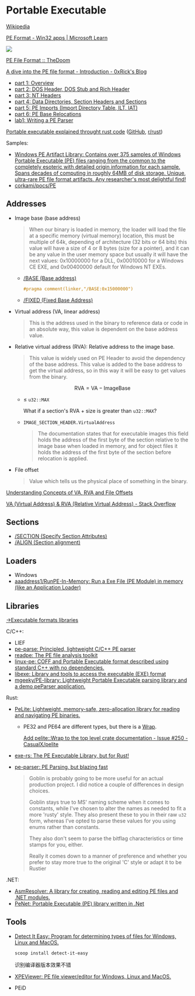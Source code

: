 # Portable Executable
[Wikipedia](https://en.wikipedia.org/wiki/Portable_Executable)

[PE Format - Win32 apps | Microsoft Learn](https://learn.microsoft.com/en-us/windows/win32/debug/pe-format)

![](https://upload.wikimedia.org/wikipedia/commons/1/1b/Portable_Executable_32_bit_Structure_in_SVG_fixed.svg)

[PE File Format :: TheDoom](https://k0deless.github.io/posts/pe-file-format/)

[A dive into the PE file format - Introduction - 0xRick's Blog](https://0xrick.github.io/win-internals/pe1/)
- [part 1: Overview](https://0xrick.github.io/win-internals/pe2/)
- [part 2: DOS Header, DOS Stub and Rich Header](https://0xrick.github.io/win-internals/pe3/)
- [part 3: NT Headers](https://0xrick.github.io/win-internals/pe4/)
- [part 4: Data Directories, Section Headers and Sections](https://0xrick.github.io/win-internals/pe5/)
- [part 5: PE Imports (Import Directory Table, ILT, IAT)](https://0xrick.github.io/win-internals/pe6/)
- [part 6: PE Base Relocations](https://0xrick.github.io/win-internals/pe7/)
- [lab1: Writing a PE Parser](https://0xrick.github.io/win-internals/pe8/)

[Portable executable explained throught rust code](https://itehax.com/blog/portable-executable-explained-throught-rust-code) ([GitHub](https://github.com/itehax/pe_parser), [r/rust](https://www.reddit.com/r/rust/comments/182pwcc/rust_and_winapi_pe_explained_throught_rust_code/))

Samples:
- [Windows PE Artifact Library: Contains over 375 samples of Windows Portable Executable (PE) files ranging from the common to the completely esoteric with detailed origin information for each sample. Spans decades of computing in roughly 64MB of disk storage. Unique, ultra-rare PE file format artifacts. Any researcher's most delightful find!](https://github.com/cubiclesoft/windows-pe-artifact-library)
- [corkami/pocs/PE](https://github.com/corkami/pocs/tree/master/PE)

## Addresses
- Image base (base address)

  > When our binary is loaded in memory, the loader will load the file at a specific memory (virtual memory) location, this must be multiple of 64k, depending of architecture (32 bits or 64 bits) this value will have a size of 4 or 8 bytes (size for a pointer), and it can be any value in the user memory space but usually it will have the next values: 0x10000000 for a DLL, 0x00010000 for a Windows CE EXE, and 0x00400000 default for Windows NT EXEs.

  - [/BASE (Base address)](https://learn.microsoft.com/en-us/cpp/build/reference/base-base-address?view=msvc-170)
    ```c
    #pragma comment(linker,"/BASE:0x15000000")
    ```
  - [/FIXED (Fixed Base Address)](https://learn.microsoft.com/en-us/cpp/build/reference/fixed-fixed-base-address?view=msvc-170)

- Virtual address (VA, linear address)

  > This is the address used in the binary to reference data or code in an absolute way, this value is dependent on the base address value.

- Relative virtual address (RVA): Relative address to the image base.

  > This value is widely used on PE Header to avoid the dependency of the base address. This value is added to the base address to get the virtual address, so in this way it will be easy to get values from the binary.

  $$\text{RVA} = \text{VA} - \text{ImageBase}$$

  - ≤ `u32::MAX`

    What if a section's RVA + size is greater than `u32::MAX`?

  - `IMAGE_SECTION_HEADER.VirtualAddress`

    > The documentation states that for executable images this field holds the address of the first byte of the section relative to the image base when loaded in memory, and for object files it holds the address of the first byte of the section before relocation is applied.

- File offset

  > Value which tells us the physical place of something in the binary.

[Understanding Concepts of VA, RVA and File Offsets](https://tech-zealots.com/malware-analysis/understanding-concepts-of-va-rva-and-offset/)

[VA (Virtual Address) & RVA (Relative Virtual Address) - Stack Overflow](https://stackoverflow.com/questions/2170843/va-virtual-address-rva-relative-virtual-address)

## Sections
- [/SECTION (Specify Section Attributes)](https://learn.microsoft.com/en-us/cpp/build/reference/section-specify-section-attributes?view=msvc-170)
- [/ALIGN (Section alignment)](https://learn.microsoft.com/en-us/cpp/build/reference/align-section-alignment?view=msvc-170)

## Loaders
- Windows
- [aaaddress1/RunPE-In-Memory: Run a Exe File (PE Module) in memory (like an Application Loader)](https://github.com/aaaddress1/RunPE-In-Memory)

## Libraries
[→Executable formats libraries](../README.md#libraries)

C/C++:
- LIEF
- [pe-parse: Principled, lightweight C/C++ PE parser](https://github.com/trailofbits/pe-parse)
- [readpe: The PE file analysis toolkit](https://github.com/mentebinaria/readpe)
- [linux-pe: COFF and Portable Executable format described using standard C++ with no dependencies.](https://github.com/can1357/linux-pe)
- [libexe: Library and tools to access the executable (EXE) format](https://github.com/libyal/libexe)
- [mgeeky/PE-library: Lightweight Portable Executable parsing library and a demo peParser application.](https://github.com/mgeeky/PE-library)

Rust:
- [PeLite: Lightweight, memory-safe, zero-allocation library for reading and navigating PE binaries.](https://github.com/CasualX/pelite)
  - PE32 and PE64 are different types, but there is a [Wrap](https://docs.rs/pelite/latest/pelite/enum.Wrap.html).

    [Add pelite::Wrap to the top level crate documentation - Issue #250 - CasualX/pelite](https://github.com/CasualX/pelite/issues/250)

- [exe-rs: The PE Executable Library, but for Rust!](https://github.com/frank2/exe-rs)
- [pe-parser: PE Parsing, but blazing fast](https://github.com/IsaacMarovitz/pe-parser)

  > Goblin is probably going to be more useful for an actual production project. I did notice a couple of differences in design choices.
  > 
  > Goblin stays true to MS' naming scheme when it comes to constants, while I've chosen to alter the names as needed to fit a more 'rusty' style. They also present these to you in their raw `u32` form, whereas I've opted to parse these values for you using enums rather than constants.
  > 
  > They also don't seem to parse the bitflag characteristics or time stamps for you, either.
  > 
  > Really it comes down to a manner of preference and whether you prefer to stay more true to the original 'C' style or adapt it to be Rustier

.NET:
- [AsmResolver: A library for creating, reading and editing PE files and .NET modules.](https://github.com/Washi1337/AsmResolver)
- [PeNet: Portable Executable (PE) library written in .Net](https://github.com/secana/PeNet)

## Tools
- [Detect It Easy: Program for determining types of files for Windows, Linux and MacOS.](https://github.com/horsicq/Detect-It-Easy)

  `scoop install detect-it-easy`

  识别编译器版本效果不错

- [XPEViewer: PE file viewer/editor for Windows, Linux and MacOS.](https://github.com/horsicq/XPEViewer)

- PEiD